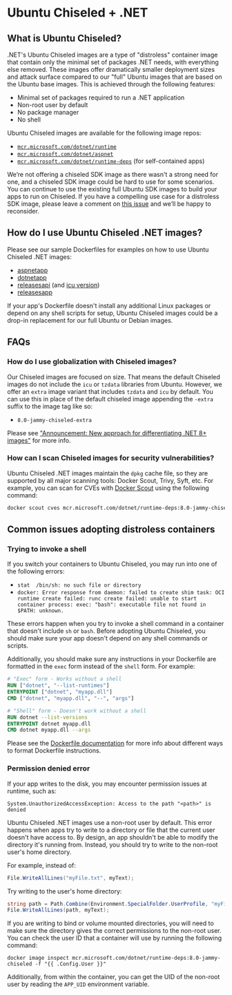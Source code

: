 # Ubuntu Chiseled + .NET

## What is Ubuntu Chiseled?

.NET's Ubuntu Chiseled images are a type of "distroless" container image that contain only the minimal set of packages .NET needs, with everything else removed.
These images offer dramatically smaller deployment sizes and attack surface compared to our "full" Ubuntu images that are based on the Ubuntu base images. This is achieved through the following features:

- Minimal set of packages required to run a .NET application
- Non-root user by default
- No package manager
- No shell

Ubuntu Chiseled images are available for the following image repos:
- [`mcr.microsoft.com/dotnet/runtime`](https://github.com/dotnet/dotnet-docker/blob/main/README.runtime.md)
- [`mcr.microsoft.com/dotnet/aspnet`](https://github.com/dotnet/dotnet-docker/blob/main/README.aspnet.md)
- [`mcr.microsoft.com/dotnet/runtime-deps`](https://github.com/dotnet/dotnet-docker/blob/main/README.runtime-deps.md) (for self-contained apps)

We’re not offering a chiseled SDK image as there wasn't a strong need for one, and a chiseled SDK image could be hard to use for some scenarios.
You can continue to use the existing full Ubuntu SDK images to build your apps to run on Chiseled.
If you have a compelling use case for a distroless SDK image, please leave a comment on [this issue](https://github.com/dotnet/dotnet-docker/issues/4942) and we’ll be happy to reconsider.

## How do I use Ubuntu Chiseled .NET images?

Please see our sample Dockerfiles for examples on how to use Ubuntu Chiseled .NET images:
- [aspnetapp](https://github.com/dotnet/dotnet-docker/blob/main/samples/aspnetapp/Dockerfile.chiseled)
- [dotnetapp](https://github.com/dotnet/dotnet-docker/blob/main/samples/dotnetapp/Dockerfile.chiseled)
- [releasesapi](https://github.com/dotnet/dotnet-docker/blob/main/samples/releasesapi/Dockerfile.ubuntu-chiseled) (and [icu version](https://github.com/dotnet/dotnet-docker/blob/main/samples/releasesapi/Dockerfile.ubuntu-chiseled-icu))
- [releasesapp](https://github.com/dotnet/dotnet-docker/blob/main/samples/releasesapp/Dockerfile.chiseled)

If your app's Dockerfile doesn't install any additional Linux packages or depend on any shell scripts for setup, Ubuntu Chiseled images could be a drop-in replacement for our full Ubuntu or Debian images.

## FAQs

### How do I use globalization with Chiseled images?

Our Chiseled images are focused on size. That means the default Chiseled images do not include the `icu` or `tzdata`
libraries from Ubuntu. However, we offer an `extra` image variant that includes `tzdata` and `icu` by default. You can
use this in place of the default chiseled image appending the `-extra` suffix to the image tag like so:

- `8.0-jammy-chiseled-extra`

Please see ["Announcement: New approach for differentiating .NET 8+ images"](https://github.com/dotnet/dotnet-docker/discussions/4821) for more info.

### How can I scan Chiseled images for security vulnerabilities?

Ubuntu Chiseled .NET images maintain the `dpkg` cache file, so they are supported by all major scanning tools: Docker Scout, Trivy, Syft, etc.
For example, you can scan for CVEs with [Docker Scout](https://docs.docker.com/scout/) using the following command:

```bash
docker scout cves mcr.microsoft.com/dotnet/runtime-deps:8.0-jammy-chiseled
```

## Common issues adopting distroless containers

### Trying to invoke a shell

If you switch your containers to Ubuntu Chiseled, you may run into one of the following errors:

- `stat  /bin/sh: no such file or directory`
- `docker: Error response from daemon: failed to create shim task: OCI runtime create failed: runc create failed: unable to start container process: exec: "bash": executable file not found in $PATH: unknown.`

These errors happen when you try to invoke a shell command in a container that doesn't include `sh` or `bash`.
Before adopting Ubuntu Chiseled, you should make sure your app doesn't depend on any shell commands or scripts.

Additionally, you should make sure any instructions in your Dockerfile are formatted in the `exec` form instead of the `shell` form. For example:

```Dockerfile
# "Exec" form - Works without a shell
RUN ["dotnet", "--list-runtimes"]
ENTRYPOINT ["dotnet", "myapp.dll"]
CMD ["dotnet", "myapp.dll", "--", "args"]

# "Shell" form - Doesn't work without a shell
RUN dotnet --list-versions
ENTRYPOINT dotnet myapp.dll
CMD dotnet myapp.dll --args
```

Please see the [Dockerfile documentation](https://docs.docker.com/engine/reference/builder/#run) for more info about different ways to format Dockerfile instructions.

### Permission denied error

If your app writes to the disk, you may encounter permission issues at runtime, such as:

```
System.UnauthorizedAccessException: Access to the path "<path>" is denied
```

Ubuntu Chiseled .NET images use a non-root user by default.
This error happens when apps try to write to a directory or file that the current user doesn't have access to.
By design, an app shouldn't be able to modify the directory it's running from. Instead, you should try to write to the non-root user's home directory.

For example, instead of:

```cs
File.WriteAllLines("myFile.txt", myText);
```

Try writing to the user's home directory:

```cs
string path = Path.Combine(Environment.SpecialFolder.UserProfile, "myFile.txt");
File.WriteAllLines(path, myText);
```

If you are writing to bind or volume mounted directories, you will need to make sure the directory gives the correct permissions to the non-root user.
You can check the user ID that a container will use by running the following command:

```
docker image inspect mcr.microsoft.com/dotnet/runtime-deps:8.0-jammy-chiseled -f "{{ .Config.User }}"
```

Additionally, from within the container, you can get the UID of the non-root user by reading the `APP_UID` environment variable.
